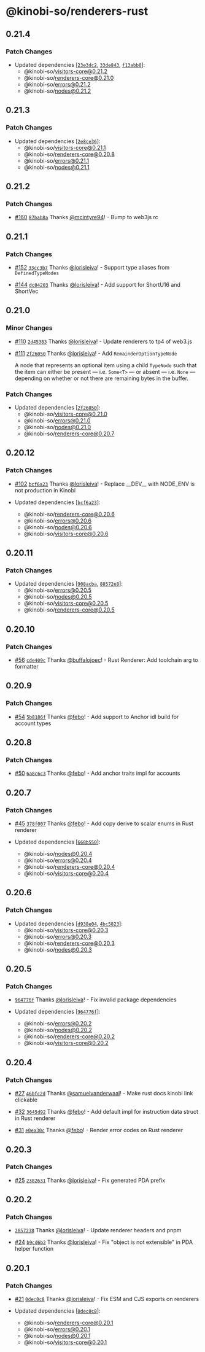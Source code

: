 # @kinobi-so/renderers-rust

## 0.21.4

### Patch Changes

-   Updated dependencies [[`23e3dc2`](https://github.com/kinobi-so/kinobi/commit/23e3dc2da6072fefc40e8205c19e44b646aa40a0), [`33de843`](https://github.com/kinobi-so/kinobi/commit/33de84386af661dc870b248b5301dafe1df2aba2), [`f13abb0`](https://github.com/kinobi-so/kinobi/commit/f13abb01fc4a6fc76fe4566e3f667aab92b43480)]:
    -   @kinobi-so/visitors-core@0.21.2
    -   @kinobi-so/renderers-core@0.21.0
    -   @kinobi-so/errors@0.21.2
    -   @kinobi-so/nodes@0.21.2

## 0.21.3

### Patch Changes

-   Updated dependencies [[`2e8ce36`](https://github.com/kinobi-so/kinobi/commit/2e8ce36af43a853673b0805c86a62672869de487)]:
    -   @kinobi-so/visitors-core@0.21.1
    -   @kinobi-so/renderers-core@0.20.8
    -   @kinobi-so/errors@0.21.1
    -   @kinobi-so/nodes@0.21.1

## 0.21.2

### Patch Changes

-   [#160](https://github.com/kinobi-so/kinobi/pull/160) [`87bab8a`](https://github.com/kinobi-so/kinobi/commit/87bab8ad6f2e40903064be9258a741e176eeef77) Thanks [@mcintyre94](https://github.com/mcintyre94)! - Bump to web3js rc

## 0.21.1

### Patch Changes

-   [#152](https://github.com/kinobi-so/kinobi/pull/152) [`33cc3b7`](https://github.com/kinobi-so/kinobi/commit/33cc3b7d29e60f5c0bd746f229187c1747755fbb) Thanks [@lorisleiva](https://github.com/lorisleiva)! - Support type aliases from `DefinedTypeNodes`

-   [#144](https://github.com/kinobi-so/kinobi/pull/144) [`dc04203`](https://github.com/kinobi-so/kinobi/commit/dc04203f427502614a6300fd9b7fa7b0a7d61930) Thanks [@lorisleiva](https://github.com/lorisleiva)! - Add support for ShortU16 and ShortVec

## 0.21.0

### Minor Changes

-   [#110](https://github.com/kinobi-so/kinobi/pull/110) [`2d45383`](https://github.com/kinobi-so/kinobi/commit/2d453830621047da2a18001ab427db9b603ad025) Thanks [@lorisleiva](https://github.com/lorisleiva)! - Update renderers to tp4 of web3.js

-   [#111](https://github.com/kinobi-so/kinobi/pull/111) [`2f26050`](https://github.com/kinobi-so/kinobi/commit/2f26050ddbcbdefcefbd853e1017a30c94442e1f) Thanks [@lorisleiva](https://github.com/lorisleiva)! - Add `RemainderOptionTypeNode`

    A node that represents an optional item using a child `TypeNode` such that the item can either be present — i.e. `Some<T>` — or absent — i.e. `None` — depending on whether or not there are remaining bytes in the buffer.

### Patch Changes

-   Updated dependencies [[`2f26050`](https://github.com/kinobi-so/kinobi/commit/2f26050ddbcbdefcefbd853e1017a30c94442e1f)]:
    -   @kinobi-so/visitors-core@0.21.0
    -   @kinobi-so/errors@0.21.0
    -   @kinobi-so/nodes@0.21.0
    -   @kinobi-so/renderers-core@0.20.7

## 0.20.12

### Patch Changes

-   [#102](https://github.com/kinobi-so/kinobi/pull/102) [`bcf6a23`](https://github.com/kinobi-so/kinobi/commit/bcf6a23fa0e0d1f1a064ea6ddcfc9c092190a51f) Thanks [@lorisleiva](https://github.com/lorisleiva)! - Replace \_\_DEV\_\_ with NODE_ENV is not production in Kinobi

-   Updated dependencies [[`bcf6a23`](https://github.com/kinobi-so/kinobi/commit/bcf6a23fa0e0d1f1a064ea6ddcfc9c092190a51f)]:
    -   @kinobi-so/renderers-core@0.20.6
    -   @kinobi-so/errors@0.20.6
    -   @kinobi-so/nodes@0.20.6
    -   @kinobi-so/visitors-core@0.20.6

## 0.20.11

### Patch Changes

-   Updated dependencies [[`908acba`](https://github.com/kinobi-so/kinobi/commit/908acba99cdb0b761ed79aebf6828e23fde97ef8), [`88572e8`](https://github.com/kinobi-so/kinobi/commit/88572e8eaffe09b5b8c48c4e9aebfdeb8bc149e6)]:
    -   @kinobi-so/errors@0.20.5
    -   @kinobi-so/nodes@0.20.5
    -   @kinobi-so/visitors-core@0.20.5
    -   @kinobi-so/renderers-core@0.20.5

## 0.20.10

### Patch Changes

-   [#56](https://github.com/kinobi-so/kinobi/pull/56) [`cde409c`](https://github.com/kinobi-so/kinobi/commit/cde409c6132a66a27091bfb7025904e70b7689a4) Thanks [@buffalojoec](https://github.com/buffalojoec)! - Rust Renderer: Add toolchain arg to formatter

## 0.20.9

### Patch Changes

-   [#54](https://github.com/kinobi-so/kinobi/pull/54) [`5b8186f`](https://github.com/kinobi-so/kinobi/commit/5b8186f0231e767bba7fa02a201eb7dcb87591a3) Thanks [@febo](https://github.com/febo)! - Add support to Anchor idl build for account types

## 0.20.8

### Patch Changes

-   [#50](https://github.com/kinobi-so/kinobi/pull/50) [`6a8c6c3`](https://github.com/kinobi-so/kinobi/commit/6a8c6c3b4c8eddbbf126b864fefab104c8758010) Thanks [@febo](https://github.com/febo)! - Add anchor traits impl for accounts

## 0.20.7

### Patch Changes

-   [#45](https://github.com/kinobi-so/kinobi/pull/45) [`378f007`](https://github.com/kinobi-so/kinobi/commit/378f007345bda028e31cdd9d4e34ce8279257485) Thanks [@febo](https://github.com/febo)! - Add copy derive to scalar enums in Rust renderer

-   Updated dependencies [[`668b550`](https://github.com/kinobi-so/kinobi/commit/668b550aa2172c24ddb3b8751d91e67e94a93fa4)]:
    -   @kinobi-so/nodes@0.20.4
    -   @kinobi-so/errors@0.20.4
    -   @kinobi-so/renderers-core@0.20.4
    -   @kinobi-so/visitors-core@0.20.4

## 0.20.6

### Patch Changes

-   Updated dependencies [[`d938e04`](https://github.com/kinobi-so/kinobi/commit/d938e04b8cf5765c5bb2b68916b29e892fd5ad70), [`4bc5823`](https://github.com/kinobi-so/kinobi/commit/4bc5823377824198bd5a6432d16333b2cb1d8b8c)]:
    -   @kinobi-so/visitors-core@0.20.3
    -   @kinobi-so/errors@0.20.3
    -   @kinobi-so/renderers-core@0.20.3
    -   @kinobi-so/nodes@0.20.3

## 0.20.5

### Patch Changes

-   [`964776f`](https://github.com/kinobi-so/kinobi/commit/964776fe73402c236d334032821013674c3b1a5e) Thanks [@lorisleiva](https://github.com/lorisleiva)! - Fix invalid package dependencies

-   Updated dependencies [[`964776f`](https://github.com/kinobi-so/kinobi/commit/964776fe73402c236d334032821013674c3b1a5e)]:
    -   @kinobi-so/errors@0.20.2
    -   @kinobi-so/nodes@0.20.2
    -   @kinobi-so/renderers-core@0.20.2
    -   @kinobi-so/visitors-core@0.20.2

## 0.20.4

### Patch Changes

-   [#27](https://github.com/kinobi-so/kinobi/pull/27) [`46bfc2d`](https://github.com/kinobi-so/kinobi/commit/46bfc2dd3609dc63e7d05e30dd1d196c9e8903cf) Thanks [@samuelvanderwaal](https://github.com/samuelvanderwaal)! - Make rust docs kinobi link clickable

-   [#32](https://github.com/kinobi-so/kinobi/pull/32) [`3645d92`](https://github.com/kinobi-so/kinobi/commit/3645d92845db3582b801f2a32f1c36e6b478b754) Thanks [@febo](https://github.com/febo)! - Add default impl for instruction data struct in Rust renderer

-   [#31](https://github.com/kinobi-so/kinobi/pull/31) [`e0ea30c`](https://github.com/kinobi-so/kinobi/commit/e0ea30c168bcdc1cb376cf8ca6bd4bb76778acf2) Thanks [@febo](https://github.com/febo)! - Render error codes on Rust renderer

## 0.20.3

### Patch Changes

-   [#25](https://github.com/kinobi-so/kinobi/pull/25) [`2382631`](https://github.com/kinobi-so/kinobi/commit/238263129b61df67f010b47cd9229b2662eaccb2) Thanks [@lorisleiva](https://github.com/lorisleiva)! - Fix generated PDA prefix

## 0.20.2

### Patch Changes

-   [`2857238`](https://github.com/kinobi-so/kinobi/commit/28572383c1f6f6968df88be61d49b41059475d94) Thanks [@lorisleiva](https://github.com/lorisleiva)! - Update renderer headers and pnpm

-   [#24](https://github.com/kinobi-so/kinobi/pull/24) [`b9cd6b2`](https://github.com/kinobi-so/kinobi/commit/b9cd6b29f4e5229512a7cc3dd28a6f6074dedd98) Thanks [@lorisleiva](https://github.com/lorisleiva)! - Fix "object is not extensible" in PDA helper function

## 0.20.1

### Patch Changes

-   [#21](https://github.com/kinobi-so/kinobi/pull/21) [`0dec0c8`](https://github.com/kinobi-so/kinobi/commit/0dec0c8fff5e80fafc964416058e4ddf1db2bda0) Thanks [@lorisleiva](https://github.com/lorisleiva)! - Fix ESM and CJS exports on renderers

-   Updated dependencies [[`0dec0c8`](https://github.com/kinobi-so/kinobi/commit/0dec0c8fff5e80fafc964416058e4ddf1db2bda0)]:
    -   @kinobi-so/renderers-core@0.20.1
    -   @kinobi-so/errors@0.20.1
    -   @kinobi-so/nodes@0.20.1
    -   @kinobi-so/visitors-core@0.20.1
